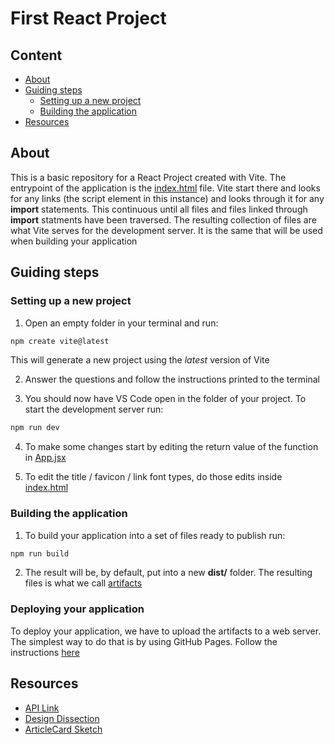 # First React Project

## Content

- [About](#about)
- [Guiding steps](#guiding-steps)
  - [Setting up a new project](#setting-up-a-new-project)
  - [Building the application](#building-the-application)
- [Resources](#resources)

## About

This is a basic repository for a React Project created with Vite. The entrypoint of the application is the [index.html](./index.html) file.
Vite start there and looks for any links (the script element in this instance) and looks through it for any **import** statements.
This continuous until all files and files linked through **import** statments have been traversed. The resulting collection of files
are what Vite serves for the development server. It is the same that will be used when building your application

## Guiding steps

### Setting up a new project

1. Open an empty folder in your terminal and run:
```sh
npm create vite@latest
```
This will generate a new project using the *latest* version of Vite

2. Answer the questions and follow the instructions printed to the terminal

3. You should now have VS Code open in the folder of your project. To start the development server run:
```sh
npm run dev
```

4. To make some changes start by editing the return value of the function in [App.jsx](./src/App.jsx)

5. To edit the title / favicon / link font types, do those edits inside [index.html](./index.html)


### Building the application

1. To build your application into a set of files ready to publish run:
```sh
npm run build
```
2. The result will be, by default, put into a new **dist/** folder. The resulting files is what we call [artifacts](https://en.wikipedia.org/wiki/Artifact_(software_development))

### Deploying your application

To deploy your application, we have to upload the artifacts to a web server. The simplest way to do that is
by using GitHub Pages. Follow the instructions [here](https://dev.to/rashidshamloo/deploying-vite-react-app-to-github-pages-35hf)

## Resources

- [API Link](https://realworld-docs.netlify.app/docs/specs/frontend-specs/swagger)
- [Design Dissection](https://excalidraw.com/#json=9S3EevnwPKTLGznwp8YiB,El2ErK6X_ccOzoc5ZB87ig)
- [ArticleCard Sketch](https://excalidraw.com/#json=ZgSA4gc66HUc3Ro5Heji4,47omrORbpF5FrHD5LsroVA)
